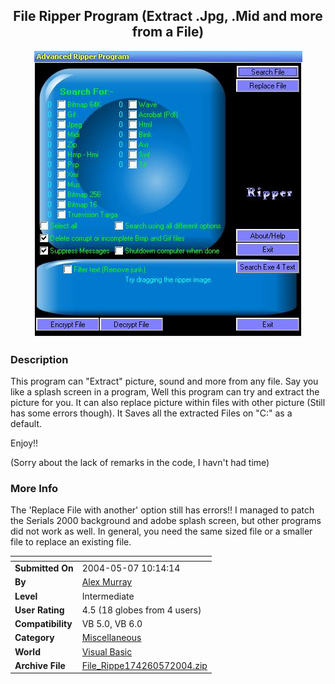 ﻿<div align="center">

## File Ripper Program \(Extract \.Jpg, \.Mid and more from a File\)

<img src="PIC200455107332281.JPG">
</div>

### Description

This program can "Extract" picture, sound and more from any file. Say you like a splash screen in a program, Well this program can try and extract the picture for you. It can also replace picture within files with other picture (Still has some errors though). It Saves all the extracted Files on "C:\" as a default.

Enjoy!!

(Sorry about the lack of remarks in the code, I havn't had time)
 
### More Info
 
The 'Replace File with another' option still has errors!! I managed to patch the Serials 2000 background and adobe splash screen, but other programs did not work as well. In general, you need the same sized file or a smaller file to replace an existing file.


<span>             |<span>
---                |---
**Submitted On**   |2004-05-07 10:14:14
**By**             |[Alex Murray](https://github.com/Planet-Source-Code/PSCIndex/blob/master/ByAuthor/alex-murray.md)
**Level**          |Intermediate
**User Rating**    |4.5 (18 globes from 4 users)
**Compatibility**  |VB 5\.0, VB 6\.0
**Category**       |[Miscellaneous](https://github.com/Planet-Source-Code/PSCIndex/blob/master/ByCategory/miscellaneous__1-1.md)
**World**          |[Visual Basic](https://github.com/Planet-Source-Code/PSCIndex/blob/master/ByWorld/visual-basic.md)
**Archive File**   |[File\_Rippe174260572004\.zip](https://github.com/Planet-Source-Code/alex-murray-file-ripper-program-extract-jpg-mid-and-more-from-a-file__1-53583/archive/master.zip)








